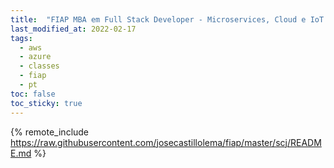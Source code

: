 ```yaml
---
title:  "FIAP MBA em Full Stack Developer - Microservices, Cloud e IoT (SCJ)"
last_modified_at: 2022-02-17
tags:
  - aws
  - azure
  - classes
  - fiap
  - pt
toc: false
toc_sticky: true
---
```


{% remote_include https://raw.githubusercontent.com/josecastillolema/fiap/master/scj/README.md %}


